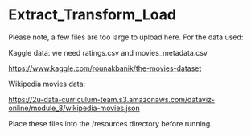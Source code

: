 # Extract_Transform_Load

Please note, a few files are too large to upload here. For the data used:

Kaggle data: we need ratings.csv and movies_metadata.csv
 
 https://www.kaggle.com/rounakbanik/the-movies-dataset

Wikipedia movies data:
  
 https://2u-data-curriculum-team.s3.amazonaws.com/dataviz-online/module_8/wikipedia-movies.json

Place these files into the /resources directory before running.
